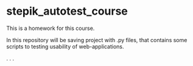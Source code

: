 # stepik_autotest_course
This is a homework for this course.

In this repository will be saving project with .py files, that contains some scripts to testing usability of web-applications. 

.
.
.
